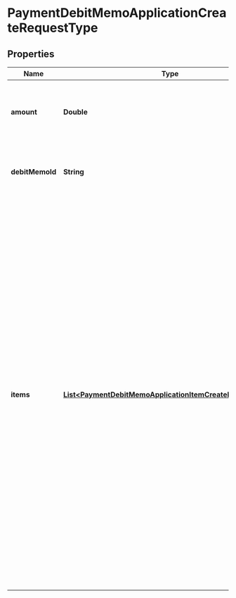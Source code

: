 

# PaymentDebitMemoApplicationCreateRequestType


## Properties

| Name | Type | Description | Notes |
|------------ | ------------- | ------------- | -------------|
|**amount** | **Double** | The amount of the payment associated with the debit memo.  |  |
|**debitMemoId** | **String** | The unique ID of the debit memo that the payment is created on.  |  [optional] |
|**items** | [**List&lt;PaymentDebitMemoApplicationItemCreateRequestType&gt;**](PaymentDebitMemoApplicationItemCreateRequestType.md) | Container for debit memo items. The maximum number of items is 1,000.  **Note:** This field is only available if you have the [Invoice Item Settlement](https://knowledgecenter.zuora.com/Billing/Billing_and_Payments/Invoice_Settlement/C_Invoice_Item_Settlement) feature enabled. Invoice Item Settlement must be used together with other Invoice Settlement features (Unapplied Payments, and Credit and Debit memos).  If you wish to enable Invoice Settlement, see [Invoice Settlement Enablement and Checklist Guide](https://knowledgecenter.zuora.com/Billing/Billing_and_Payments/Invoice_Settlement/Invoice_Settlement_Migration_Checklist_and_Guide) for more information.  |  [optional] |



